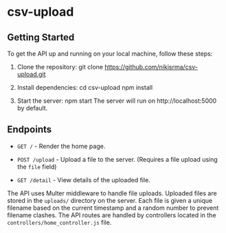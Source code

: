 # csv-upload
## Getting Started

To get the API up and running on your local machine, follow these steps:

1. Clone the repository:
    git clone https://github.com/nikisrma/csv-upload.git
2. Install dependencies:
    cd csv-upload
    npm install

3. Start the server:
    npm start
The server will run on http://localhost:5000 by default.
## Endpoints

- `GET /` - Render the home page.

- `POST /upload` - Upload a file to the server. (Requires a file upload using the `file` field)

- `GET /detail` - View details of the uploaded file.

The API uses Multer middleware to handle file uploads. Uploaded files are stored in the `uploads/` directory on the server. Each file is given a unique filename based on the current timestamp and a random number to prevent filename clashes.
The API routes are handled by controllers located in the `controllers/home_controller.js` file.
